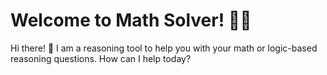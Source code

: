 # Welcome to Math Solver! 🚀🤖

Hi there! 👋 I am a reasoning tool to help you with your math or logic-based reasoning questions. How can I help today?
